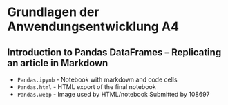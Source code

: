 # Grundlagen der Anwendungsentwicklung A4
## Introduction to Pandas DataFrames – Replicating an article in Markdown
- `Pandas.ipynb` - Notebook with markdown and code cells
- `Pandas.html` - HTML export of the final notebook
- `Pandas.webp` - Image used by HTML/notebook
Submitted by 108697

